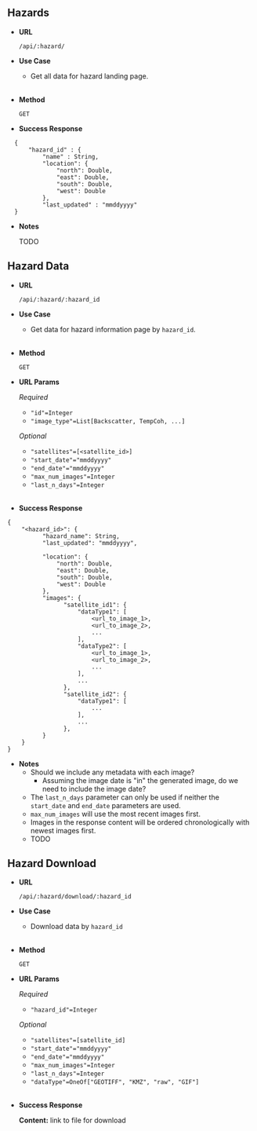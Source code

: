 **Hazards**
-----------

* **URL**

	`/api/:hazard/`

* **Use Case**
  * Get all data for hazard landing page.
<br/><br/>

* **Method**

	`GET`


* **Success Response**

```
  {
      "hazard_id" : {
          "name" : String,
          "location": {
              "north": Double,
              "east": Double,
              "south": Double,
              "west": Double
          },
          "last_updated" : "mmddyyyy"
  }
```

* **Notes**

	TODO



**Hazard Data**
----------

* **URL**

	`/api/:hazard/:hazard_id`

* **Use Case**
  * Get data for hazard information page by `hazard_id`.
<br/><br/>

* **Method**

	`GET`

* **URL Params**

	*Required*

	* `"id"=Integer`
	* `"image_type"=List[Backscatter, TempCoh, ...]`

	*Optional*

  * `"satellites"=[<satellite_id>]`
  * `"start_date"="mmddyyyy"`
  * `"end_date"="mmddyyyy"`
  * `"max_num_images"=Integer`
  * `"last_n_days"=Integer`
<br/><br/>

* **Success Response**

```
{
    "<hazard_id>": {
          "hazard_name": String,
          "last_updated": "mmddyyyy",

          "location": {
              "north": Double,
              "east": Double,
              "south": Double,
              "west": Double
          },
          "images": {
                "satellite_id1": {
                    "dataType1": [
                        <url_to_image_1>,
                        <url_to_image_2>,
                        ...
                    ],
                    "dataType2": [
                        <url_to_image_1>,
                        <url_to_image_2>,
                        ...
                    ],
                    ...
                },
                "satellite_id2": {
                    "dataType1": [
                        ...
                    ],
                    ...
                },
          }
    }
}
```


* **Notes**
  * Should we include any metadata with each image?
    - Assuming the image date is "in" the generated image, do we need to include the image date?
  * The `last_n_days` parameter can only be used if neither the `start_date` and `end_date` parameters are used.
  * `max_num_images` will use the most recent images first.
  * Images in the response content will be ordered chronologically with newest images first.
  * TODO

**Hazard Download**
----------

* **URL**

	`/api/:hazard/download/:hazard_id`

* **Use Case**
  * Download data by `hazard_id`
<br/><br/>

* **Method**

	`GET`

* **URL Params**

  *Required*

  * `"hazard_id"=Integer`

  *Optional*

  * `"satellites"=[satellite_id]`
  * `"start_date"="mmddyyyy"`
  * `"end_date"="mmddyyyy"`
  * `"max_num_images"=Integer`
  * `"last_n_days"=Integer`
  * `"dataType"=OneOf["GEOTIFF", "KMZ", "raw", "GIF"]`
<br/><br/>
* **Success Response**

	**Content:** link to file for download
